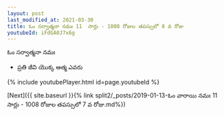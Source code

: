 ```yaml
---
layout: post
last_modified_at: 2021-03-30
title: ఓం సర్వాత్మనా నమః 11  సార్లు - 1008 రోజుల తపస్సులో 8 వ రోజు
youtubeId: iFdGA0J7x6g
---
```

 
 
 ఓం సర్వాత్మనా నమః  
 
 -  ప్రతి జీవి యొక్క ఆత్మ ఎవరు 
 
  
 
  
 
 
 
 
 
 


{% include youtubePlayer.html id=page.youtubeId %}
 
[Next]({{ site.baseurl }}{% link  split2/_posts/2019-01-13-ఓం వారాయి నమః 11  సార్లు - 1008 రోజుల తపస్సులో 7 వ రోజు.md%})
 

